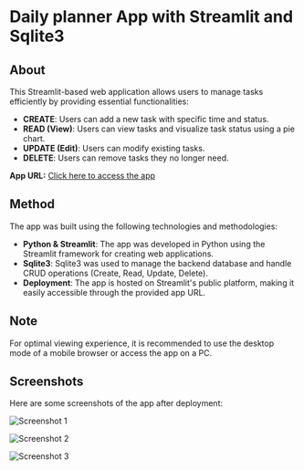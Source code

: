 # Daily planner App with Streamlit and Sqlite3

## About

This Streamlit-based web application allows users to manage tasks efficiently by providing essential functionalities:
- **CREATE**: Users can add a new task with specific time and status.
- **READ (View)**: Users can view tasks and visualize task status using a pie chart.
- **UPDATE (Edit)**: Users can modify existing tasks.
- **DELETE**: Users can remove tasks they no longer need.

**App URL:** [Click here to access the app](https://share.streamlit.io/kamalu-chioma/todo-list-app-with-streamlit-and-sqlite3/main/app.py)

## Method

The app was built using the following technologies and methodologies:
- **Python & Streamlit**: The app was developed in Python using the Streamlit framework for creating web applications.
- **Sqlite3**: Sqlite3 was used to manage the backend database and handle CRUD operations (Create, Read, Update, Delete).
- **Deployment**: The app is hosted on Streamlit's public platform, making it easily accessible through the provided app URL.

## Note

For optimal viewing experience, it is recommended to use the desktop mode of a mobile browser or access the app on a PC.

## Screenshots

Here are some screenshots of the app after deployment:

![Screenshot 1](https://user-images.githubusercontent.com/43454449/173863930-d4e43fd2-a204-4a23-84fa-e011551d7c7b.PNG)

![Screenshot 2](https://user-images.githubusercontent.com/43454449/173864151-e7c475f3-1810-47a7-af8a-aa62a900f45d.PNG)

![Screenshot 3](https://user-images.githubusercontent.com/43454449/173864201-4ab5383c-42b3-4ed5-bbb0-52daf8107ede.PNG)

